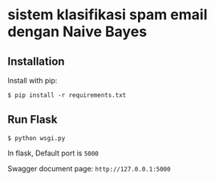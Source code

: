 # sistem klasifikasi spam email dengan Naive Bayes

## Installation

Install with pip:

```
$ pip install -r requirements.txt
```

## Run Flask

```
$ python wsgi.py
```

In flask, Default port is `5000`

Swagger document page: `http://127.0.0.1:5000`
